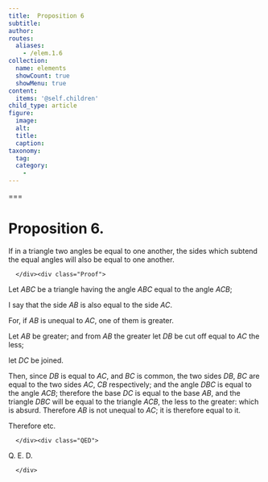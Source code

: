 ```yaml
---
title:  Proposition 6
subtitle: 
author:
routes:
  aliases:
    - /elem.1.6
collection:
  name: elements
  showCount: true
  showMenu: true
content:
  items: '@self.children'
child_type: article
figure:
  image:
  alt:
  title:
  caption:
taxonomy:
  tag:
  category:
    - 
---
```




===

<h1>Proposition 6.</h1><div class="Enunc">
       
<p>If in a triangle two angles be equal to one another, the sides which subtend the equal angles will also be equal to one another.</p>

      </div><div class="Proof">
       
<p>Let <em>ABC</em> be a triangle having the angle <em>ABC</em> equal to the angle <em>ACB</em>;</p>

       
<p>I say that the side <em>AB</em> is also equal to the side <em>AC</em>.</p>

       
<p>For, if <em>AB</em> is unequal to <em>AC</em>, one of them is greater.</p>

       
<p>Let <em>AB</em> be greater; and from <em>AB</em> the greater let <em>DB</em> be cut off equal to <em>AC</em> the less;</p>

       
<p>let <em>DC</em> be joined. </p>

       
<p>Then, since <em>DB</em> is equal to <em>AC</em>, and <em>BC</em> is common, <span class="center">the two sides <em>DB</em>, <em>BC</em> are equal to the two sides <em>AC</em>, <em>CB</em> respectively;</span>
        <pb n="256"/>and the angle <em>DBC</em> is equal to the angle <em>ACB</em>; <span class="center">therefore the base <em>DC</em> is equal to the base <em>AB</em>, and the triangle <em>DBC</em> will be equal to the triangle <em>ACB</em>, the less to the greater: which is absurd. Therefore <em>AB</em> is not unequal to <em>AC</em>; it is therefore equal to it.</span></p>

       
<p>Therefore etc.</p>

      </div><div class="QED">
       
<p>Q. E. D.</p>

      </div>
